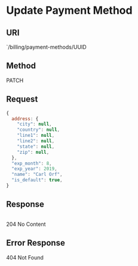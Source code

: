 # Update Payment Method
## URI
`/billing/payment-methods/UUID

## Method
PATCH

## Request
```js
{
  address: {
    "city": null,
    "country": null,
    "line1": null,
    "line2": null,
    "state": null,
    "zip": null,
  },
  "exp_month": 8,
  "exp_year": 2019,
  "name": "Carl Orf",
  "is_default": true,
}
```

## Response
```js
```
204 No Content

## Error Response
404 Not Found
